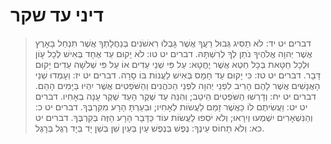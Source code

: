 # דיני עד שקר

> דברים יט יד: לֹא תַסִּיג גְּבוּל רֵעֲךָ אֲשֶׁר גָּבְלוּ רִאשֹׁנִים בְּנַחֲלָתְךָ אֲשֶׁר תִּנְחַל בָּאָרֶץ אֲשֶׁר יְהוָה אֱלֹהֶיךָ נֹתֵן לְךָ לְרִשְׁתָּהּ.
> דברים יט טו: לֹא יָקוּם עֵד אֶחָד בְּאִישׁ לְכָל עָוֹן וּלְכָל חַטָּאת בְּכָל חֵטְא אֲשֶׁר יֶחֱטָא:  עַל פִּי שְׁנֵי עֵדִים אוֹ עַל פִּי שְׁלֹשָׁה עֵדִים יָקוּם דָּבָר.
> דברים יט טז: כִּי יָקוּם עֵד חָמָס בְּאִישׁ לַעֲנוֹת בּוֹ סָרָה.
> דברים יט יז: וְעָמְדוּ שְׁנֵי הָאֲנָשִׁים אֲשֶׁר לָהֶם הָרִיב לִפְנֵי יְהוָה לִפְנֵי הַכֹּהֲנִים וְהַשֹּׁפְטִים אֲשֶׁר יִהְיוּ בַּיָּמִים הָהֵם.
> דברים יט יח: וְדָרְשׁוּ הַשֹּׁפְטִים הֵיטֵב; וְהִנֵּה עֵד שֶׁקֶר הָעֵד שֶׁקֶר עָנָה בְאָחִיו.
> דברים יט יט: וַעֲשִׂיתֶם לוֹ כַּאֲשֶׁר זָמַם לַעֲשׂוֹת לְאָחִיו; וּבִעַרְתָּ הָרָע מִקִּרְבֶּךָ.
> דברים יט כ: וְהַנִּשְׁאָרִים יִשְׁמְעוּ וְיִרָאוּ; וְלֹא יֹסִפוּ לַעֲשׂוֹת עוֹד כַּדָּבָר הָרָע הַזֶּה בְּקִרְבֶּךָ.
> דברים יט כא: וְלֹא תָחוֹס עֵינֶךָ:  נֶפֶשׁ בְּנֶפֶשׁ עַיִן בְּעַיִן שֵׁן בְּשֵׁן יָד בְּיָד רֶגֶל בְּרָגֶל.
 

